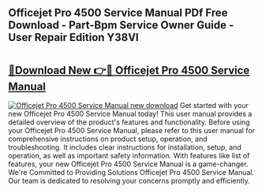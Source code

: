 ## Officejet Pro 4500 Service Manual PDf Free Download - Part-Bpm Service Owner Guide - User Repair Edition Y38VI

# <h2><a href="http://bc65772.oget.top/?id=Officejet+Pro+4500+Service+Manual">🔗Download New 👉🔴 Officejet Pro 4500 Service Manual</a></h2>

[![Officejet Pro 4500 Service Manual new download](https://i.imgur.com/5g1atiW.png)](http://bc65772.oget.top/?id=Officejet+Pro+4500+Service+Manual)
Get started with your new Officejet Pro 4500 Service Manual today! This user manual provides a detailed overview of the product's features and functionality. Before using your Officejet Pro 4500 Service Manual, please refer to this user manual for comprehensive instructions on product setup, operation, and troubleshooting. It includes clear instructions for installation, setup, and operation, as well as important safety information. With features like list of features, your new Officejet Pro 4500 Service Manual is a game-changer. We're Committed to Providing Solutions Officejet Pro 4500 Service Manual. Our team is dedicated to resolving your concerns promptly and efficiently.
